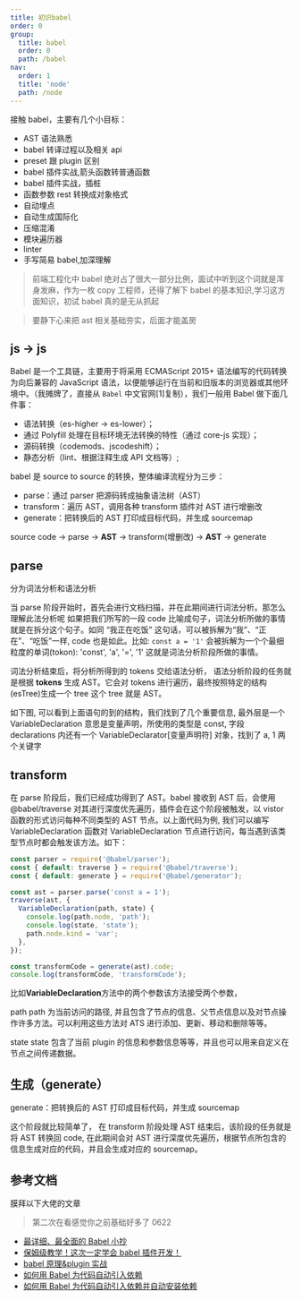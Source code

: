 ```yaml
---
title: 初识babel
order: 0
group:
  title: babel
  order: 0
  path: /babel
nav:
  order: 1
  title: 'node'
  path: /node
---
```


接触 babel，主要有几个小目标：

- AST 语法熟悉
- babel 转译过程以及相关 api
- preset 跟 plugin 区别
- babel 插件实战,箭头函数转普通函数
- babel 插件实战，插桩
- 函数参数 rest 转换成对象格式
- 自动埋点
- 自动生成国际化
- 压缩混淆
- 模块遍历器
- linter
- 手写简易 babel,加深理解

> 前端工程化中 babel 绝对占了很大一部分比例，面试中听到这个词就是浑身发麻，作为一枚 copy 工程师，还得了解下 babel 的基本知识,学习这方面知识，初试 babel 真的是无从抓起

> 要静下心来把 ast 相关基础夯实，后面才能盖房

## js -> js

Babel 是一个工具链，主要用于将采用 ECMAScript 2015+ 语法编写的代码转换为向后兼容的 JavaScript 语法，以便能够运行在当前和旧版本的浏览器或其他环境中。（我摊牌了，直接从 `Babel` 中文官网[1]复制），我们一般用 Babel 做下面几件事：

- 语法转换（es-higher -> es-lower）；
- 通过 Polyfill 处理在目标环境无法转换的特性（通过 core-js 实现）；
- 源码转换（codemods、jscodeshift）；
- 静态分析（lint、根据注释生成 API 文档等）;

babel 是 source to source 的转换，整体编译流程分为三步：

- parse：通过 parser 把源码转成抽象语法树（AST）
- transform：遍历 AST，调用各种 transform 插件对 AST 进行增删改
- generate：把转换后的 AST 打印成目标代码，并生成 sourcemap

source code -> parse -> **AST** -> transform(增删改) -> **AST** -> generate

## parse

分为词法分析和语法分析

当 parse 阶段开始时，首先会进行文档扫描，并在此期间进行词法分析。那怎么理解此法分析呢 如果把我们所写的一段 code 比喻成句子，词法分析所做的事情就是在拆分这个句子。如同 “我正在吃饭” 这句话，可以被拆解为“我”、“正在”、“吃饭”一样, code 也是如此。比如: `const a = '1'` 会被拆解为一个个最细粒度的单词(tokon): 'const', 'a', '=', '1' 这就是词法分析阶段所做的事情。

词法分析结束后，将分析所得到的 tokens 交给语法分析， 语法分析阶段的任务就是根据 **tokens** 生成 AST。它会对 tokens 进行遍历，最终按照特定的结构(esTree)生成一个 tree 这个 tree 就是 AST。

如下图, 可以看到上面语句的到的结构，我们找到了几个重要信息, 最外层是一个 VariableDeclaration 意思是变量声明，所使用的类型是 const, 字段 declarations 内还有一个 VariableDeclarator[变量声明符] 对象，找到了 a, 1 两个关键字

## transform

在 parse 阶段后，我们已经成功得到了 AST。babel 接收到 AST 后，会使用 @babel/traverse 对其进行深度优先遍历，插件会在这个阶段被触发，以 vistor 函数的形式访问每种不同类型的 AST 节点。以上面代码为例, 我们可以编写 VariableDeclaration 函数对 VariableDeclaration 节点进行访问，每当遇到该类型节点时都会触发该方法。如下：

```js
const parser = require('@babel/parser');
const { default: traverse } = require('@babel/traverse');
const { default: generate } = require('@babel/generator');

const ast = parser.parse('const a = 1');
traverse(ast, {
  VariableDeclaration(path, state) {
    console.log(path.node, 'path');
    console.log(state, 'state');
    path.node.kind = 'var';
  },
});

const transformCode = generate(ast).code;
console.log(transformCode, 'transformCode');
```

比如**VariableDeclaration**方法中的两个参数该方法接受两个参数，

path path 为当前访问的路径, 并且包含了节点的信息、父节点信息以及对节点操作许多方法。可以利用这些方法对 ATS 进行添加、更新、移动和删除等等。

state state 包含了当前 plugin 的信息和参数信息等等，并且也可以用来自定义在节点之间传递数据。

## 生成（generate）

generate：把转换后的 AST 打印成目标代码，并生成 sourcemap

这个阶段就比较简单了， 在 transform 阶段处理 AST 结束后，该阶段的任务就是将 AST 转换回 code, 在此期间会对 AST 进行深度优先遍历，根据节点所包含的信息生成对应的代码，并且会生成对应的 sourcemap。

## 参考文档

膜拜以下大佬的文章

> 第二次在看感觉你之前基础好多了 0622

- [最详细、最全面的 Babel 小抄](https://mp.weixin.qq.com/s/miey_S-cBElyxOiAnMVOmw)
- [保姆级教学！这次一定学会 babel 插件开发！](https://mp.weixin.qq.com/s/ZVWffh-MWcRNl2rDp0cKiQ)
- [babel 原理&plugin 实战](https://mp.weixin.qq.com/s/RbACACK0S-aBgLjG3rU2dw)
- [如何用 Babel 为代码自动引入依赖](https://mp.weixin.qq.com/s/v0U20Pko84aU0Ugry42uOA)
- [如何用 Babel 为代码自动引入依赖并自动安装依赖](https://github.com/axuebin/babel-inject-dep-demo)
